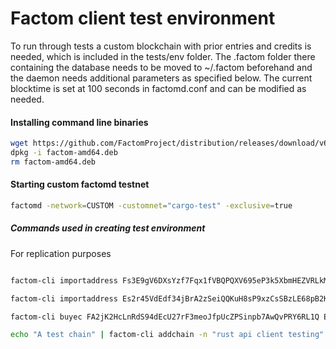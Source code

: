 # Factom client test environment

To run through tests a custom blockchain with prior entries and credits is needed, which is included in the tests/env folder. The .factom folder there containing the database needs to be moved to ~/.factom beforehand and the daemon needs additional parameters as specified below. The current blocktime is set at 100 seconds in factomd.conf and can be modified as needed.

#### Installing command line binaries
```bash
wget https://github.com/FactomProject/distribution/releases/download/v6.1.0/factom-amd64.deb 
dpkg -i factom-amd64.deb
rm factom-amd64.deb
```

#### Starting custom factomd testnet
```bash
factomd -network=CUSTOM -customnet="cargo-test" -exclusive=true
```

##### Commands used in creating test environment
For replication purposes
```bash

factom-cli importaddress Fs3E9gV6DXsYzf7Fqx1fVBQPQXV695eP3k5XbmHEZVRLkMdD9qCK

factom-cli importaddress Es2r45VdEdf34jBrA2zSeiQQKuH8sP9xzCsSBzLE68pB2KuhjTBn

factom-cli buyec FA2jK2HcLnRdS94dEcU27rF3meoJfpUcZPSinpb7AwQvPRY6RL1Q EC3EAsdwvihEN3DFhGJukpMS4aMPsZvxVvRSqyz5jeEqRVJMDDXx 10000

echo "A test chain" | factom-cli addchain -n "rust api client testing" EC3EAsdwvihEN3DFhGJukpMS4aMPsZvxVvRSqyz5jeEqRVJMDDXx

```